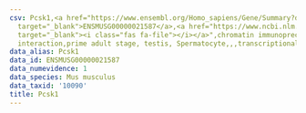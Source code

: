 ```yaml
---
csv: Pcsk1,<a href="https://www.ensembl.org/Homo_sapiens/Gene/Summary?db=core;g=ENSMUSG00000021587"
  target="_blank">ENSMUSG00000021587</a>,<a href="https://www.ncbi.nlm.nih.gov/pubmed/25450459"
  target="_blank"><i class="fas fa-file"></i></a>",chromatin immunoprecipitation assay,direct
  interaction,prime adult stage, testis, Spermatocyte,,,transcriptional regulation,
data_alias: Pcsk1
data_id: ENSMUSG00000021587
data_numevidence: 1
data_species: Mus musculus
data_taxid: '10090'
title: Pcsk1
---
```

